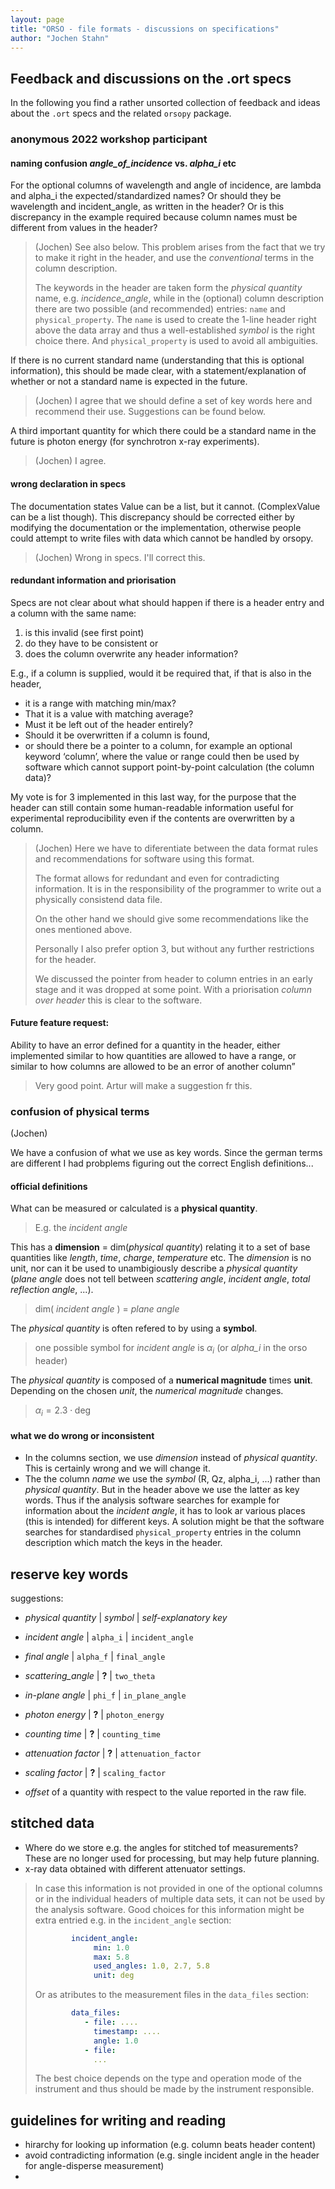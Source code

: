 ```yaml
---
layout: page  
title: "ORSO - file formats - discussions on specifications"  
author: "Jochen Stahn"  
---
```



## Feedback and discussions on the .ort specs

In the following you find a rather unsorted collection of feedback and ideas about the `.ort` specs and the related `orsopy` package.

### anonymous 2022 workshop participant

#### naming confusion *angle_of_incidence* vs. *alpha_i* etc

For the optional columns of wavelength and angle of incidence, are lambda and alpha_i the expected/standardized names? 
Or should they be wavelength and incident_angle, as written in the header? 
Or is this discrepancy in the example required because column names must be different from values in the header? 

> (Jochen) See also below. This problem arises from the fact that we try to make it right in the header, and use the *conventional*
> terms in the column description. 
> 
> The keywords in the header are taken form the *physical quantity* name, e.g. *incidence_angle*, 
> while in the (optional) column description there are two possible (and recommended) entries: `name` and `physical_property`. 
> The `name` is used to create the 1-line header right above the data array and thus a well-established *symbol* is the right choice there.
> And `physical_property` is used to avoid all ambiguities.

If there is no current standard name (understanding that this is optional information), this should be made clear, with a statement/explanation of whether or not a standard name is expected in the future. 

> (Jochen) I agree that we should define a set of key words here and recommend their use. Suggestions can be found below.

A third important quantity for which there could be a standard name in the future is photon energy (for synchrotron x-ray experiments). 

> (Jochen) I agree.

#### wrong declaration in specs

The documentation states Value can be a list, but it cannot. (ComplexValue can be a list though). 
This discrepancy should be corrected either by modifying the documentation or the implementation, 
otherwise people could attempt to write files with data which cannot be handled by orsopy. 

> (Jochen) Wrong in specs. I'll correct this.

#### redundant information and priorisation

Specs are not clear about what should happen if there is a header entry and a column with the same name: 

1. is this invalid (see first point) 
2. do they have to be consistent or 
3. does the column overwrite any header information? 

E.g., if a column is supplied, would it be required that, if that is also in the header, 

- it is a range with matching min/max? 
- That it is a value with matching average? 
- Must it be left out of the header entirely? 
- Should it be overwritten if a column is found, 
- or should there be a pointer to a column, for example an optional keyword ‘column’, where the value or range could then be used by software which cannot support point-by-point calculation (the column data)? 

My vote is for 3 implemented in this last way, for the purpose that the header can still contain some human-readable information useful for experimental reproducibility even if the contents are overwritten by a column. 

> (Jochen) Here we have to diferentiate between the data format rules and recommendations for software using this format. 
> 
> The format allows for redundant and even for contradicting information. It is in the responsibility of the 
> programmer to write out a physically consistend data file. 
> 
> On the other hand we should give some recommendations like the ones mentioned above. 
> 
> Personally I also prefer option 3, but without any further restrictions for the header. 
> 
> We discussed the pointer from header to column entries in an early stage and it was dropped at some point. 
> With a priorisation *column over header* this is clear to the software.
 
#### Future feature request:

Ability to have an error defined for a quantity in the header, either implemented similar to how quantities are allowed to have a range, or similar to how columns are allowed to be an error of another column”        

> Very good point. Artur will make a suggestion fr this.

### confusion of physical terms 

(Jochen)

We have a confusion of what we use as key words. Since the german terms are different I had probplems figuring out the correct English definitions...

#### official definitions

What can be measured or calculated is a **physical quantity**.

> E.g. the *incident angle*

This has a **dimension** = dim(*physical quantity*) relating it to a set of base quantities like *length*, *time*, *charge*, *temperature* etc. The *dimension* is no unit, nor can it be used to unambigiously describe a *physical quantity* (*plane angle* does not tell between *scattering angle*, *incident angle*, *total reflection angle*, ...). 

> dim( *incident angle* ) = *plane angle*

The *physical quantity* is often refered to by using a **symbol**.

> one possible symbol for *incident angle* is $\alpha_i$ (or *alpha_i* in the orso header)

The *physical quantity* is composed of a **numerical magnitude** times **unit**. Depending on the chosen *unit*, the *numerical magnitude* changes.

> $\alpha_i = 2.3 \cdot \mathrm{deg}$

#### what we do wrong or inconsistent

- In the columns section, we use *dimension* instead of *physical quantity*. This is certainly wrong and we will change it.
- The the column *name* we use the *symbol* (R, Qz, alpha_i, ...) rather than *physical quantity*. But in the header above we use the latter as key words. Thus if the analysis software searches for example for information about the *incident angle*, it has to look ar various places (this is intended) for different keys. A solution might be that the software searches for standardised `physical_property` entries in the column description which match the keys in the header. 
 
## reserve key words 

suggestions:

- *physical quantity* | *symbol* | *self-explanatory key*

- *incident angle* | `alpha_i` | `incident_angle`
- *final angle* | `alpha_f` | `final_angle`
- *scattering_angle* | **?** | `two_theta`
- *in-plane angle* | `phi_f` | `in_plane_angle`
- *photon energy* | **?** | `photon_energy`
- *counting time* | **?** | `counting_time`
- *attenuation factor* | **?** | `attenuation_factor`
- *scaling factor* | **?** | `scaling_factor`

- *offset* of a quantity with respect to the value reported in the raw file. 

## stitched data

- Where do we store e.g. the angles for stitched tof measurements? These are no longer used for processing, but may help future planning.
- x-ray data obtained with different attenuator settings.

> In case this information is not provided in one of the optional columns or in the individual headers of multiple data sets,
> it can not be used by the analysis software. Good choices for this information might be extra entried e.g. in the `incident_angle` section:
>
> ``` YAML
>         incident_angle:
>              min: 1.0
>              max: 5.8
>              used_angles: 1.0, 2.7, 5.8
>              unit: deg
> ```
> 
> Or as atributes to the measurement files in the `data_files` section:
>
> ``` YAML
>         data_files:
>            - file: ....
>              timestamp: ....
>              angle: 1.0
>            - file:
>              ...
> ```
> 
> The best choice depends on the type and operation mode of the instrument and thus should be made by the instrument responsible.


## guidelines for writing and reading

- hirarchy for looking up information (e.g. column beats header content)
- avoid contradicting information (e.g. single incident angle in the header for angle-disperse measurement)
- 
